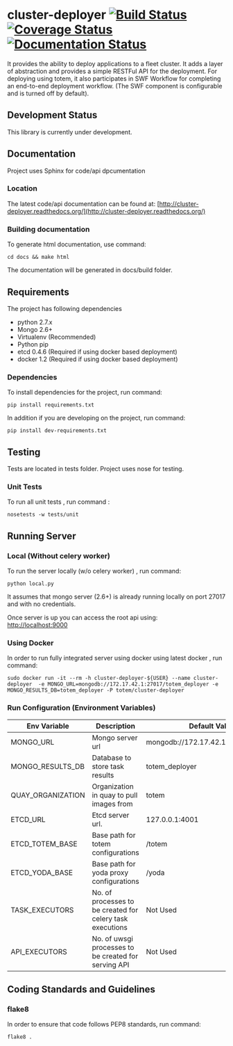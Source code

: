 # cluster-deployer [![Build Status](https://travis-ci.org/totem/cluster-deployer.svg)](https://travis-ci.org/totem/cluster-deployer) [![Coverage Status](https://coveralls.io/repos/totem/cluster-deployer/badge.png)](https://coveralls.io/r/totem/cluster-deployer) [![Documentation Status](https://readthedocs.org/projects/cluster-deployer/badge/?version=latest)](https://readthedocs.org/projects/cluster-deployer/?badge=latest)

It provides the ability to deploy applications to a fleet cluster. It adds a layer of abstraction 
and provides a simple RESTFul API for the deployment. For deploying using totem, it also participates
in SWF Workflow for completing an end-to-end deployment workflow. 
(The SWF component is configurable and is turned off by default).

## Development Status
This library is currently under development.

## Documentation
Project uses Sphinx for code/api dpcumentation

### Location
The latest code/api documentation can be found at:
[http://cluster-deployer.readthedocs.org/](http://cluster-deployer.readthedocs.org/)

### Building documentation
To generate html documentation, use command: 

```
cd docs && make html
```

The documentation will be generated in docs/build folder.

## Requirements

The project has following dependencies  
- python 2.7.x  
- Mongo 2.6+  
- Virtualenv (Recommended)
- Python pip
- etcd 0.4.6 (Required if using docker based deployment)
- docker 1.2 (Required if using docker based deployment)

### Dependencies

To install dependencies for the project, run command:  

```
pip install requirements.txt
```

In addition if you are developing on the project, run command: 

```
pip install dev-requirements.txt
```

## Testing

Tests are located in tests folder. Project uses nose for testing.

### Unit Tests

To run all unit tests , run command :

```
nosetests -w tests/unit
```

## Running Server

### Local (Without celery worker)
To run the server locally (w/o celery worker) , run command:

```
python local.py
```

It assumes that mongo server (2.6+) is already running locally on port 27017 
and with no credentials. 

Once server is up you can access the root api using:  
[http://localhost:9000](http://localhost:9000)

### Using Docker

In order to run fully integrated server using docker using latest docker , run
command: 

```
sudo docker run -it --rm -h cluster-deployer-${USER} --name cluster-deployer  -e MONGO_URL=mongodb://172.17.42.1:27017/totem_deployer -e MONGO_RESULTS_DB=totem_deployer -P totem/cluster-deployer
```

### Run Configuration (Environment Variables)  
| Env Variable | Description |  Default Value (Local) | Default Value (Docker)|
| ------------ | ----------- | ---------------------- | --------------------- |
| MONGO_URL | Mongo server url | mongodb://172.17.42.1:27017/totem_deployer | mongodb://localhost:27017/totem_deployer|
| MONGO_RESULTS_DB | Database to store task results | totem_deployer | totem_deployer | 
| QUAY_ORGANIZATION | Organization in quay to pull images from | totem | totem|
| ETCD_URL | Etcd server url. | 127.0.0.1:4001 | 172.17.42.1:4001 |
| ETCD_TOTEM_BASE | Base path for totem configurations | /totem | /totem |
| ETCD_YODA_BASE | Base path for yoda proxy configurations | /yoda | /yoda |
| TASK_EXECUTORS | No. of processes to be created for celery task executions | Not Used | 2 |
| API_EXECUTORS | No. of uwsgi processes to be created for serving API | Not Used | 2 |

 

## Coding Standards and Guidelines

### flake8
In order to ensure that code follows PEP8 standards, run command: 

```
flake8 .
```
